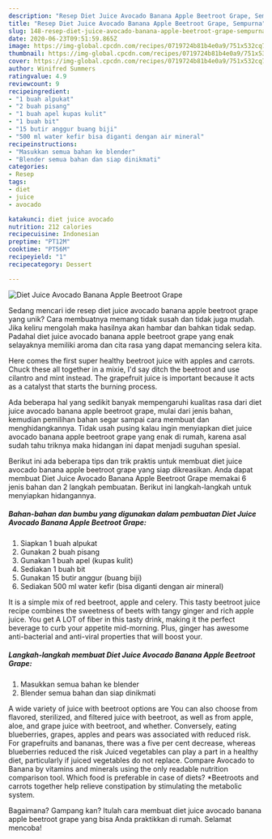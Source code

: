 ```yaml
---
description: "Resep Diet Juice Avocado Banana Apple Beetroot Grape, Sempurna"
title: "Resep Diet Juice Avocado Banana Apple Beetroot Grape, Sempurna"
slug: 148-resep-diet-juice-avocado-banana-apple-beetroot-grape-sempurna
date: 2020-06-23T09:51:59.865Z
image: https://img-global.cpcdn.com/recipes/0719724b81b4e0a9/751x532cq70/diet-juice-avocado-banana-apple-beetroot-grape-foto-resep-utama.jpg
thumbnail: https://img-global.cpcdn.com/recipes/0719724b81b4e0a9/751x532cq70/diet-juice-avocado-banana-apple-beetroot-grape-foto-resep-utama.jpg
cover: https://img-global.cpcdn.com/recipes/0719724b81b4e0a9/751x532cq70/diet-juice-avocado-banana-apple-beetroot-grape-foto-resep-utama.jpg
author: Winifred Summers
ratingvalue: 4.9
reviewcount: 9
recipeingredient:
- "1 buah alpukat"
- "2 buah pisang"
- "1 buah apel kupas kulit"
- "1 buah bit"
- "15 butir anggur buang biji"
- "500 ml water kefir bisa diganti dengan air mineral"
recipeinstructions:
- "Masukkan semua bahan ke blender"
- "Blender semua bahan dan siap dinikmati"
categories:
- Resep
tags:
- diet
- juice
- avocado

katakunci: diet juice avocado 
nutrition: 212 calories
recipecuisine: Indonesian
preptime: "PT12M"
cooktime: "PT56M"
recipeyield: "1"
recipecategory: Dessert

---
```



![Diet Juice Avocado Banana Apple Beetroot Grape](https://img-global.cpcdn.com/recipes/0719724b81b4e0a9/751x532cq70/diet-juice-avocado-banana-apple-beetroot-grape-foto-resep-utama.jpg)

Sedang mencari ide resep diet juice avocado banana apple beetroot grape yang unik? Cara membuatnya memang tidak susah dan tidak juga mudah. Jika keliru mengolah maka hasilnya akan hambar dan bahkan tidak sedap. Padahal diet juice avocado banana apple beetroot grape yang enak selayaknya memiliki aroma dan cita rasa yang dapat memancing selera kita.

Here comes the first super healthy beetroot juice with apples and carrots. Chuck these all together in a mixie, I&#39;d say ditch the beetroot and use cilantro and mint instead. The grapefruit juice is important because it acts as a catalyst that starts the burning process.

Ada beberapa hal yang sedikit banyak mempengaruhi kualitas rasa dari diet juice avocado banana apple beetroot grape, mulai dari jenis bahan, kemudian pemilihan bahan segar sampai cara membuat dan menghidangkannya. Tidak usah pusing kalau ingin menyiapkan diet juice avocado banana apple beetroot grape yang enak di rumah, karena asal sudah tahu triknya maka hidangan ini dapat menjadi suguhan spesial.


Berikut ini ada beberapa tips dan trik praktis untuk membuat diet juice avocado banana apple beetroot grape yang siap dikreasikan. Anda dapat membuat Diet Juice Avocado Banana Apple Beetroot Grape memakai 6 jenis bahan dan 2 langkah pembuatan. Berikut ini langkah-langkah untuk menyiapkan hidangannya.

<!--inarticleads1-->

##### Bahan-bahan dan bumbu yang digunakan dalam pembuatan Diet Juice Avocado Banana Apple Beetroot Grape:

1. Siapkan 1 buah alpukat
1. Gunakan 2 buah pisang
1. Gunakan 1 buah apel (kupas kulit)
1. Sediakan 1 buah bit
1. Gunakan 15 butir anggur (buang biji)
1. Sediakan 500 ml water kefir (bisa diganti dengan air mineral)


It is a simple mix of red beetroot, apple and celery. This tasty beetroot juice recipe combines the sweetness of beets with tangy ginger and rich apple juice. You get A LOT of fiber in this tasty drink, making it the perfect beverage to curb your appetite mid-morning. Plus, ginger has awesome anti-bacterial and anti-viral properties that will boost your. 

<!--inarticleads2-->

##### Langkah-langkah membuat Diet Juice Avocado Banana Apple Beetroot Grape:

1. Masukkan semua bahan ke blender
1. Blender semua bahan dan siap dinikmati


A wide variety of juice with beetroot options are You can also choose from flavored, sterilized, and filtered juice with beetroot, as well as from apple, aloe, and grape juice with beetroot, and whether. Conversely, eating blueberries, grapes, apples and pears was associated with reduced risk. For grapefruits and bananas, there was a five per cent decrease, whereas blueberries reduced the risk Juiced vegetables can play a part in a healthy diet, particularly if juiced vegetables do not replace. Compare Avocado to Banana by vitamins and minerals using the only readable nutrition comparison tool. Which food is preferable in case of diets? *Beetroots and carrots together help relieve constipation by stimulating the metabolic system. 

Bagaimana? Gampang kan? Itulah cara membuat diet juice avocado banana apple beetroot grape yang bisa Anda praktikkan di rumah. Selamat mencoba!
